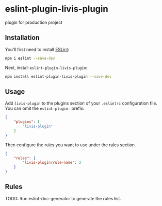 # eslint-plugin-livis-plugin

plugin for production project

## Installation

You'll first need to install [ESLint](https://eslint.org/):

```sh
npm i eslint --save-dev
```

Next, install `eslint-plugin-livis-plugin`:

```sh
npm install eslint-plugin-livis-plugin --save-dev
```

## Usage

Add `livis-plugin` to the plugins section of your `.eslintrc` configuration file. You can omit the `eslint-plugin-` prefix:

```json
{
    "plugins": [
        "livis-plugin"
    ]
}
```


Then configure the rules you want to use under the rules section.

```json
{
    "rules": {
        "livis-plugin/rule-name": 2
    }
}
```

## Rules

<!-- begin auto-generated rules list -->
TODO: Run eslint-doc-generator to generate the rules list.
<!-- end auto-generated rules list -->


